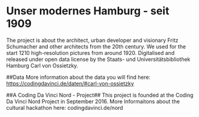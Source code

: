 # Unser modernes Hamburg - seit 1909
The project is about the architect, urban developer and visionary Fritz Schumacher and other architects from the 20th century. We used for the start 1210 high-resolution pictures from around 1920. Digitalised and released under open data license by the Staats- und Universitätsbibliothek Hamburg Carl von Ossietzky. 

##Data
More information about the data you will find here: 
https://codingdavinci.de/daten/#carl-von-ossietzky

##A Coding Da Vinci Nord - Project##
This project is founded at the Coding Da Vinci Nord Project in September 2016. More Informaitons about the cultural hackathon here: codingdavinci.de/nord
